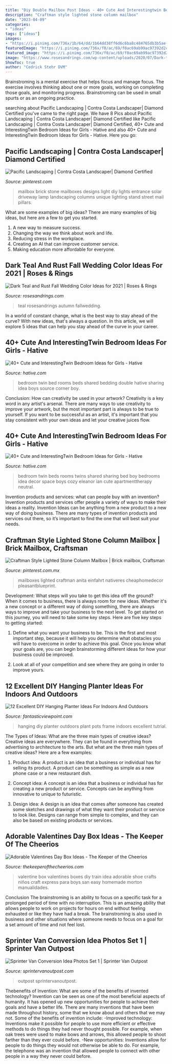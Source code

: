 ```yaml
---
title: "Diy Double Mailbox Post Ideas - 40+ Cute And Interestingtwin Bedroom Ideas For Girls"
description: "Craftman style lighted stone column mailbox"
date: "2023-04-09"
categories:
- "ideas"
tags: ["ideas"]
images:
- "https://i.pinimg.com/736x/1b/64/dd/1b64dd38ff6d6c6ba8c484765db3b5ae--exterior.jpg"
featuredImage: "https://i.pinimg.com/736x/f0/ac/69/f0ac69ab99ac97392d2c3d1869c8299a--stone-mailbox-diy-brick-mailbox-ideas.jpg"
featured_image: "https://i.pinimg.com/736x/f0/ac/69/f0ac69ab99ac97392d2c3d1869c8299a--stone-mailbox-diy-brick-mailbox-ideas.jpg"
image: "https://www.rosesandrings.com/wp-content/uploads/2020/07/Dark-teal-and-burnt-orange-fall-wedding-color-ideas.jpg"
ShowToc: true
author: "Cedrick Stehr DVM"
---
```



Brainstroming is a mental exercise that helps focus and manage focus. The exercise involves thinking about one or more goals, working on completing those goals, and monitoring progress. Brainstroming can be used in small spurts or as an ongoing practice.

	

		
searching about Pacific Landscaping | Contra Costa Landscaper| Diamond Certified you've came to the right page. We have 8 Pics about Pacific Landscaping | Contra Costa Landscaper| Diamond Certified like Pacific Landscaping | Contra Costa Landscaper| Diamond Certified, 40+ Cute and InterestingTwin Bedroom Ideas for Girls - Hative and also 40+ Cute and InterestingTwin Bedroom Ideas for Girls - Hative. Here you go:
		
    
## Pacific Landscaping | Contra Costa Landscaper| Diamond Certified

<img loading=lazy src="https://i.pinimg.com/736x/f0/ac/69/f0ac69ab99ac97392d2c3d1869c8299a--stone-mailbox-diy-brick-mailbox-ideas.jpg" onerror="this.onerror=null;this.src='https://tse3.mm.bing.net/th?id=OIP.HrIgmEDsk0QTYXnuhpaOxwHaJ3&amp;pid=15.1';" alt="Pacific Landscaping | Contra Costa Landscaper| Diamond Certified">

_Source: pinterest.com_

>mailbox brick stone mailboxes designs light diy lights entrance solar driveway lamp landscaping columns unique lighting stand street mail pillars. 

	

What are some examples of big ideas?
There are many examples of big ideas, but here are a few to get you started. 
1. A new way to measure success. 
2. Changing the way we think about work and life. 
3. Reducing stress in the workplace. 
4. Creating an AI that can improve customer service. 
5. Making education more affordable for everyone.

    
## Dark Teal And Rust Fall Wedding Color Ideas For 2021 | Roses &amp; Rings

<img loading=lazy src="https://www.rosesandrings.com/wp-content/uploads/2020/07/Dark-teal-and-burnt-orange-fall-wedding-color-ideas.jpg" onerror="this.onerror=null;this.src='https://tse1.mm.bing.net/th?id=OIP.7gLrnZmhG1Ta5snKIsO_hgHaRe&amp;pid=15.1';" alt="Dark Teal and Rust Fall Wedding Color Ideas for 2021 | Roses &amp; Rings">

_Source: rosesandrings.com_

>teal rosesandrings autumn fallwedding. 

	

In a world of constant change, what is the best way to stay ahead of the curve? With new ideas, that's always a question. In this article, we will explore 5 ideas that can help you stay ahead of the curve in your career.

    
## 40+ Cute And InterestingTwin Bedroom Ideas For Girls - Hative

<img loading=lazy src="http://hative.com/wp-content/uploads/2015/06/twin-bedroom-ideas-for-girls/25-twin-bedroom-ideas-for-girls.jpg" onerror="this.onerror=null;this.src='https://tse4.mm.bing.net/th?id=OIP.Qif8TyOKAG4Yf3pH-pQlNAHaGh&amp;pid=15.1';" alt="40+ Cute and InterestingTwin Bedroom Ideas for Girls - Hative">

_Source: hative.com_

>bedroom twin bed rooms beds shared bedding double hative sharing idea boys source corner boy. 

	

Conclusion: How can creativity be used in your artwork?
Creativity is a key word in any artist's arsenal. There are many ways to use creativity to improve your artwork, but the most important part is always to be true to yourself. If you want to be successful as an artist, it's important that you stay consistent with your own ideas and let your creative juices flow.

    
## 40+ Cute And InterestingTwin Bedroom Ideas For Girls - Hative

<img loading=lazy src="https://hative.com/wp-content/uploads/2015/06/twin-bedroom-ideas-for-girls/37-twin-bedroom-ideas-for-girls.jpg" onerror="this.onerror=null;this.src='https://tse4.mm.bing.net/th?id=OIP.bcjK8s4R6s15EkflqmkK8AHaFG&amp;pid=15.1';" alt="40+ Cute and InterestingTwin Bedroom Ideas for Girls - Hative">

_Source: hative.com_

>bedroom twin beds rooms twins shared sharing bed boy bedrooms idea decor space boys cozy eleanor ian cute apartmenttherapy neutral. 

	

Invention products and services: what can people buy with an invention?
Invention products and services offer people a variety of ways to make their ideas a reality. Invention Ideas can be anything from a new product to a new way of doing business. There are many types of invention products and services out there, so it’s important to find the one that will best suit your needs.

    
## Craftman Style Lighted Stone Column Mailbox | Brick Mailbox, Craftsman

<img loading=lazy src="https://i.pinimg.com/736x/1b/64/dd/1b64dd38ff6d6c6ba8c484765db3b5ae--exterior.jpg" onerror="this.onerror=null;this.src='https://tse1.mm.bing.net/th?id=OIP.BDssdwB6FePViVdJ0Obd9gHaNF&amp;pid=15.1';" alt="Craftman Style Lighted Stone Column Mailbox | Brick mailbox, Craftsman">

_Source: pinterest.com.mx_

>mailboxes lighted craftman anita einfahrt nativeres cheaphomedecor pleasantblueprint. 

	

Development: What steps will you take to get this idea off the ground?
When it comes to business, there is always room for new ideas. Whether it's a new concept or a different way of doing something, there are always ways to improve and take your business to the next level. To get started on this journey, you will need to take some key steps. Here are five key steps to getting started:
1. Define what you want your business to be. This is the first and most important step, because it will help you determine what obstacles you will have to overcome in order to achieve this goal. Once you know what your goals are, you can begin brainstorming different ideas for how your business could be improved.

2. Look at all of your competition and see where they are going in order to improve yours.

    
## 12 Excellent DIY Hanging Planter Ideas For Indoors And Outdoors

<img loading=lazy src="http://www.fantasticviewpoint.com/wp-content/uploads/2016/01/Glitter-and-Goat-Cheese-DIY-hanging-gold-frame-with-ombre-plant-pots-634x716.jpg" onerror="this.onerror=null;this.src='https://tse1.mm.bing.net/th?id=OIP.5LlRduQLhkz9BFd9m9uf8gHaIX&amp;pid=15.1';" alt="12 Excellent DIY Hanging Planter Ideas For Indoors And Outdoors">

_Source: fantasticviewpoint.com_

>hanging diy planter outdoors plant pots frame indoors excellent tutrial. 

	

The Types of Ideas: What are the three main types of creative ideas?
Creative ideas are everywhere. They can be found in everything from advertising to architecture to the arts. But what are the three main types of creative ideas? Here are a few examples:
1. Product idea: A product is an idea that a business or individual has for selling its product. A product can be something as simple as a new phone case or a new restaurant dish.

2. Concept idea: A concept is an idea that a business or individual has for creating a new product or service. Concepts can be anything from innovative to unique to futuristic.

3. Design idea: A design is an idea that comes after someone has created some sketches and drawings of what they want their product or service to look like. Designs can range from simple to complex, and they can also be based on existing products or services.

    
## Adorable Valentines Day Box Ideas - The Keeper Of The Cheerios

<img loading=lazy src="http://www.thekeeperofthecheerios.com/wp-content/uploads/2017/01/DSC_0097_edited-1.jpg" onerror="this.onerror=null;this.src='https://tse3.mm.bing.net/th?id=OIP.QzDaVflQh7B3wLeqgCSAvwHaE8&amp;pid=15.1';" alt="Adorable Valentines Day Box Ideas - The Keeper of the Cheerios">

_Source: thekeeperofthecheerios.com_

>valentine box valentines boxes diy train idea adorable shoe crafts niños craft express para boys san easy homemade morton manualidades. 

	

Conclusion
The brainstroming is an ability to focus on a specific task for a prolonged period of time with no interruption. This is an amazing ability that allows people to work on projects for hours on end without feeling exhausted or like they have had a break. The brainstroming is also used in business and other situations where someone needs to focus on a goal for a set amount of time and not feel lost.

    
## Sprinter Van Conversion Idea Photos Set 1 | Sprinter Van Outpost

<img loading=lazy src="https://www.sprintervanoutpost.com/wp-content/uploads/2017/11/Sprinter-van-camper-van-conversion-ideas-set1-4-e1510954126818.jpg" onerror="this.onerror=null;this.src='https://tse1.mm.bing.net/th?id=OIP.b7GBAr3l1xVzVTxPk6FGaQHaJ4&amp;pid=15.1';" alt="Sprinter Van Conversion Idea Photos Set 1 | Sprinter Van Outpost">

_Source: sprintervanoutpost.com_

>outpost sprintervanoutpost. 

	

Thebenefits of Invention: What are some of the benefits of invented technology?
Invention can be seen as one of the most beneficial aspects of humanity. It has opened up new opportunities for people to achieve their goals and have a better life. There are many inventions that have been made throughout history, some that we know about and others that we may not. Some of the benefits of invention include: 
-Improved technology: Inventions make it possible for people to use more efficient or effective methods to do things they had never thought possible. For example, when oak trees were used to make bows and arrows, this allowed people to shoot farther than they ever could before. 
-New opportunities: Inventions allow for people to do things they would not otherwise be able to do. For example, the telephone was an invention that allowed people to connect with other people in a way they never could before.

